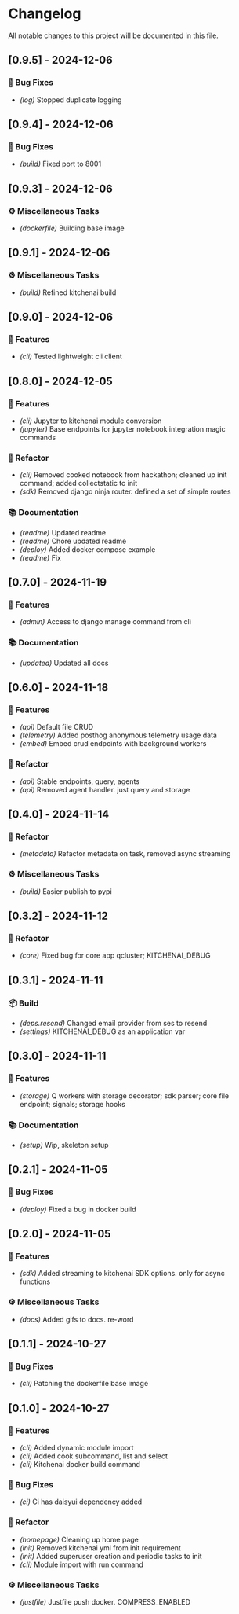 # Changelog

All notable changes to this project will be documented in this file.

## [0.9.5] - 2024-12-06

### 🐛 Bug Fixes

- *(log)* Stopped duplicate logging

## [0.9.4] - 2024-12-06

### 🐛 Bug Fixes

- *(build)* Fixed port to 8001

## [0.9.3] - 2024-12-06

### ⚙️ Miscellaneous Tasks

- *(dockerfile)* Building base image

## [0.9.1] - 2024-12-06

### ⚙️ Miscellaneous Tasks

- *(build)* Refined kitchenai build

## [0.9.0] - 2024-12-06

### 🚀 Features

- *(cli)* Tested lightweight cli client

## [0.8.0] - 2024-12-05

### 🚀 Features

- *(cli)* Jupyter to kitchenai module conversion
- *(jupyter)* Base endpoints for jupyter notebook integration magic commands

### 🚜 Refactor

- *(cli)* Removed cooked notebook from hackathon; cleaned up init command; added collectstatic to init
- *(sdk)* Removed django ninja router. defined a set of simple routes

### 📚 Documentation

- *(readme)* Updated readme
- *(readme)* Chore updated readme
- *(deploy)* Added docker compose example
- *(readme)* Fix

## [0.7.0] - 2024-11-19

### 🚀 Features

- *(admin)* Access to django manage command from cli

### 📚 Documentation

- *(updated)* Updated all docs

## [0.6.0] - 2024-11-18

### 🚀 Features

- *(api)* Default file CRUD
- *(telemetry)* Added posthog anonymous telemetry usage data
- *(embed)* Embed crud endpoints with background workers

### 🚜 Refactor

- *(api)* Stable endpoints, query, agents
- *(api)* Removed agent handler. just query and storage

## [0.4.0] - 2024-11-14

### 🚜 Refactor

- *(metadata)* Refactor metadata on task, removed async streaming

### ⚙️ Miscellaneous Tasks

- *(build)* Easier publish to pypi

## [0.3.2] - 2024-11-12

### 🚜 Refactor

- *(core)* Fixed bug for core app qcluster; KITCHENAI_DEBUG

## [0.3.1] - 2024-11-11

### 📦 Build

- *(deps.resend)* Changed email provider from ses to resend
- *(settings)* KITCHENAI_DEBUG as an application var

## [0.3.0] - 2024-11-11

### 🚀 Features

- *(storage)* Q workers with storage decorator; sdk parser; core file endpoint; signals; storage hooks

### 📚 Documentation

- *(setup)* Wip, skeleton setup

## [0.2.1] - 2024-11-05

### 🐛 Bug Fixes

- *(deploy)* Fixed a bug in docker build

## [0.2.0] - 2024-11-05

### 🚀 Features

- *(sdk)* Added streaming to kitchenai SDK options. only for async functions

### ⚙️ Miscellaneous Tasks

- *(docs)* Added gifs to docs. re-word

## [0.1.1] - 2024-10-27

### 🐛 Bug Fixes

- *(cli)* Patching the dockerfile base image

## [0.1.0] - 2024-10-27

### 🚀 Features

- *(cli)* Added dynamic module import
- *(cli)* Added cook subcommand, list and select
- *(cli)* Kitchenai docker build command

### 🐛 Bug Fixes

- *(ci)* Ci has daisyui dependency added

### 🚜 Refactor

- *(homepage)* Cleaning up home page
- *(init)* Removed kitchenai yml from init requirement
- *(init)* Added superuser creation and periodic tasks to init
- *(cli)* Module import with run command

### ⚙️ Miscellaneous Tasks

- *(justfile)* Justfile push docker. COMPRESS_ENABLED

<!-- generated by git-cliff -->

